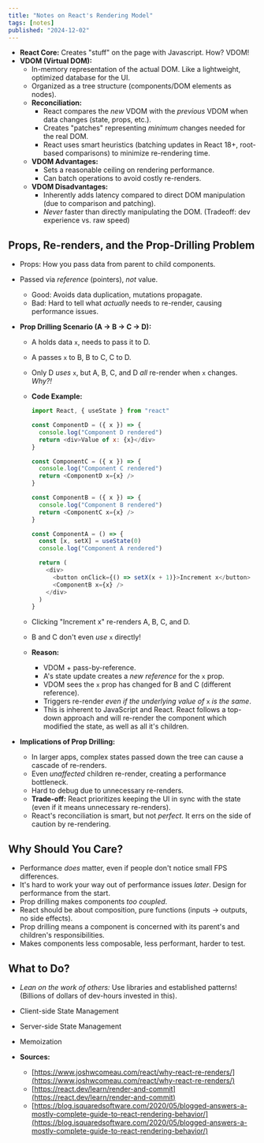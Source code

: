 ```yaml
---
title: "Notes on React's Rendering Model"
tags: [notes]
published: "2024-12-02"
---
```


- **React Core:** Creates "stuff" on the page with Javascript. How? VDOM!
- **VDOM (Virtual DOM):**
  - In-memory representation of the actual DOM. Like a lightweight, optimized database for the UI.
  - Organized as a tree structure (components/DOM elements as nodes).
  - **Reconciliation:**
    - React compares the _new_ VDOM with the _previous_ VDOM when data changes (state, props, etc.).
    - Creates "patches" representing _minimum_ changes needed for the real DOM.
    - React uses smart heuristics (batching updates in React 18+, root-based comparisons) to minimize re-rendering time.
  - **VDOM Advantages:**
    - Sets a reasonable ceiling on rendering performance.
    - Can batch operations to avoid costly re-renders.
  - **VDOM Disadvantages:**
    - Inherently adds latency compared to direct DOM manipulation (due to comparison and patching).
    - _Never_ faster than directly manipulating the DOM. (Tradeoff: dev experience vs. raw speed)

## **Props, Re-renders, and the Prop-Drilling Problem**

- Props: How you pass data from parent to child components.
- Passed via _reference_ (pointers), _not_ value.
  - Good: Avoids data duplication, mutations propagate.
  - Bad: Hard to tell what _actually_ needs to re-render, causing performance issues.
- **Prop Drilling Scenario (A -> B -> C -> D):**

  - A holds data `x`, needs to pass it to D.
  - A passes `x` to B, B to C, C to D.
  - Only D _uses_ `x`, but A, B, C, and D _all_ re-render when `x` changes. _Why?!_
  - **Code Example:**

    ```javascript
    import React, { useState } from "react"

    const ComponentD = ({ x }) => {
      console.log("Component D rendered")
      return <div>Value of x: {x}</div>
    }

    const ComponentC = ({ x }) => {
      console.log("Component C rendered")
      return <ComponentD x={x} />
    }

    const ComponentB = ({ x }) => {
      console.log("Component B rendered")
      return <ComponentC x={x} />
    }

    const ComponentA = () => {
      const [x, setX] = useState(0)
      console.log("Component A rendered")

      return (
        <div>
          <button onClick={() => setX(x + 1)}>Increment x</button>
          <ComponentB x={x} />
        </div>
      )
    }
    ```

  - Clicking "Increment x" re-renders A, B, C, and D.
  - B and C don't even _use_ `x` directly!
  - **Reason:**
    - VDOM + pass-by-reference.
    - A's state update creates a _new reference_ for the `x` prop.
    - VDOM sees the `x` prop has changed for B and C (different reference).
    - Triggers re-render _even if the underlying value of_ `x` _is the same_.
    - This is inherent to JavaScript and React. React follows a top-down approach and will re-render the component which modified the state, as well as all it's children.

- **Implications of Prop Drilling:**
  - In larger apps, complex states passed down the tree can cause a cascade of re-renders.
  - Even _unaffected_ children re-render, creating a performance bottleneck.
  - Hard to debug due to unnecessary re-renders.
  - **Trade-off:** React prioritizes keeping the UI in sync with the state (even if it means unnecessary re-renders).
  - React's reconciliation is smart, but not _perfect_. It errs on the side of caution by re-rendering.

## **Why Should You Care?**

- Performance _does_ matter, even if people don't notice small FPS differences.
- It's hard to work your way out of performance issues _later_. Design for performance from the start.
- Prop drilling makes components _too coupled_.
- React should be about composition, pure functions (inputs -> outputs, no side effects).
- Prop drilling means a component is concerned with its parent's and children's responsibilities.
- Makes components less composable, less performant, harder to test.

## **What to Do?**

- _Lean on the work of others:_ Use libraries and established patterns! (Billions of dollars of dev-hours invested in this).
- Client-side State Management
- Server-side State Management
- Memoization

- **Sources:**
  - [https://www.joshwcomeau.com/react/why-react-re-renders/](https://www.joshwcomeau.com/react/why-react-re-renders/)
  - [https://react.dev/learn/render-and-commit](https://react.dev/learn/render-and-commit)
  - [https://blog.isquaredsoftware.com/2020/05/blogged-answers-a-mostly-complete-guide-to-react-rendering-behavior/](https://blog.isquaredsoftware.com/2020/05/blogged-answers-a-mostly-complete-guide-to-react-rendering-behavior/)
